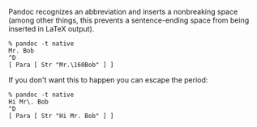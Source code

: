 Pandoc recognizes an abbreviation and inserts a nonbreaking
space (among other things, this prevents a sentence-ending
space from being inserted in LaTeX output).

```
% pandoc -t native
Mr. Bob
^D
[ Para [ Str "Mr.\160Bob" ] ]
```

If you don't want this to happen you can escape the period:

```
% pandoc -t native
Hi Mr\. Bob
^D
[ Para [ Str "Hi Mr. Bob" ] ]
```

